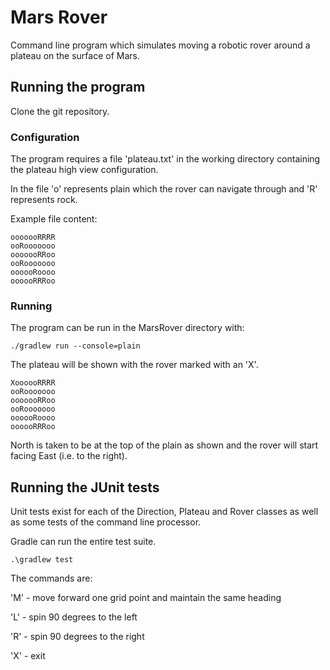 # Mars Rover

Command line program which simulates moving a robotic rover around a plateau on the surface of Mars.

## Running the program

Clone the git repository.

### Configuration

The program requires a file 'plateau.txt' in the working directory containing the plateau high view configuration.

In the file 'o' represents plain which the rover can navigate through and 'R' represents rock.

Example file content:
```
ooooooRRRR
ooRooooooo
ooooooRRoo
ooRooooooo
oooooRoooo
oooooRRRoo
```

### Running

The program can be run in the MarsRover directory with:

`./gradlew run --console=plain`

The plateau will be shown with the rover marked with an 'X'.

```
XoooooRRRR
ooRooooooo
ooooooRRoo
ooRooooooo
oooooRoooo
oooooRRRoo
```

North is taken to be at the top of the plain as shown and the rover will start facing East (i.e. to the right).

## Running the JUnit tests

Unit tests exist for each of the Direction, Plateau and Rover classes as well as some tests of the command line processor.

Gradle can run the entire test suite.

`.\gradlew test`

The commands are:

'M' - move forward one grid point and maintain the same heading

'L' - spin 90 degrees to the left

'R' - spin 90 degrees to the right

'X' - exit
